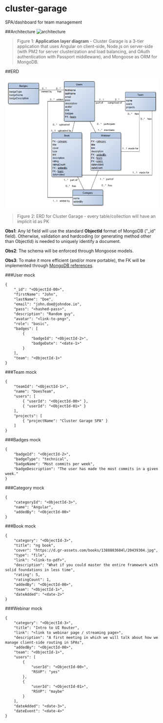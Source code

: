 # cluster-garage
SPA/dashboard for team management
 
 
##Architecture
![architecture](cluster-garage-application-layer.png?raw=true "architecture")
> Figure 1: **Application layer diagram** - Cluster Garage is a 3-tier application that uses Angular on client-side, Node.js on server-side (with PM2 for server clusterization and load balancing, and OAuth authentication with Passport middleware), and Mongoose as ORM for MongoDB.



##ERD


![ERD](cluster-garage-ERD.png?raw=true "ERD")
> Figure 2: ERD for Cluster Garage - every table/collection will have an implicit id as PK
 
**Obs1**: Any Id field will use the standard **ObjectId** format of MongoDB ("_id" field). Otherwise, validation and hardcoding (or generating method other than ObjectId) is needed to uniquely identify a document.
 
**Obs2**: The schema will be enforced through Mongoose models.
 
**Obs3**: To make it more efficient (and/or more portable), the FK will be implemented through [MongoDB references](https://docs.mongodb.com/manual/reference/database-references/).
 
###User mock
```
{
	"_id": "<ObjectId-00>",
	"firstName": "John",
	"lastName": "Doe",
	"email": "john.doe@johndoe.io",
	"pass": "<hashed-pass>",
	"description": "Random guy",
	"avatar": "<link-to-png>",
	"role": "basic",
	"badges": [	
		{ 
			"badgeId": "<ObjectId-2>",
			"badgeDate": "<date-1>" 
		}
	],
	"team": "<ObjectId-1>"
}
```
###Team mock
```
{
	"teamId": "<ObjectId-1>",
	"name": "DoesTeam",
	"users": [
		{ "userId": "<ObjectId-00>" },
		{ "userId": "<ObjectId-01>" }
	],
	"projects": [
		{ "projectName": "Cluster Garage SPA" }
	]
}
```
###Badges mock
```
{
	"badgeId": "<ObjectId-2>",
	"badgeType": "technical",
	"badgeName": "Most commits per week",
	"badgeDescription": "The user has made the most commits in a given week."
}
```	
###Category mock
```
{
	"categoryId": "<ObjectId-3>",
	"name": "Angular",
	"addedBy": "<ObjectId-00>"
}
```	
###Book mock
```
{
	"category": "<ObjectId-3>",
	"title": "ng book",
	"cover": "https://d.gr-assets.com/books/1388883604l/20439304.jpg",
	"type": "file",
	"link": "<link-to-pdf>",
	"description": "What if you could master the entire framework with solid foundations in less time",
	"rating": 5,
	"ratingCount": 1,
	"addedBy": "<ObjectId-00>",
	"team": "<ObjectId-1>",
	"dateAdded": "<date-2>"
}
```
###Webinar mock
```
{
	"category": "<ObjectId-3>",
	"title": "Intro to UI Router",
	"link": "<link to webinar page / streaming page>",
	"description": "A first meeting in which we will talk about how we manage client-side routing in SPAs",
	"addedBy": "<ObjectId-00>",
	"team": "<ObjectId-1>",
	"users": [
		{ 
			"userId": "<ObjectId-00>",
			"RSVP": "yes"
		},
		{ 
			"userId": "<ObjectId-01>",
			"RSVP": "maybe"
		}
	],
	"dateAdded": "<date-3>",
	"dateEvent": "<date-4>"	
}
```


